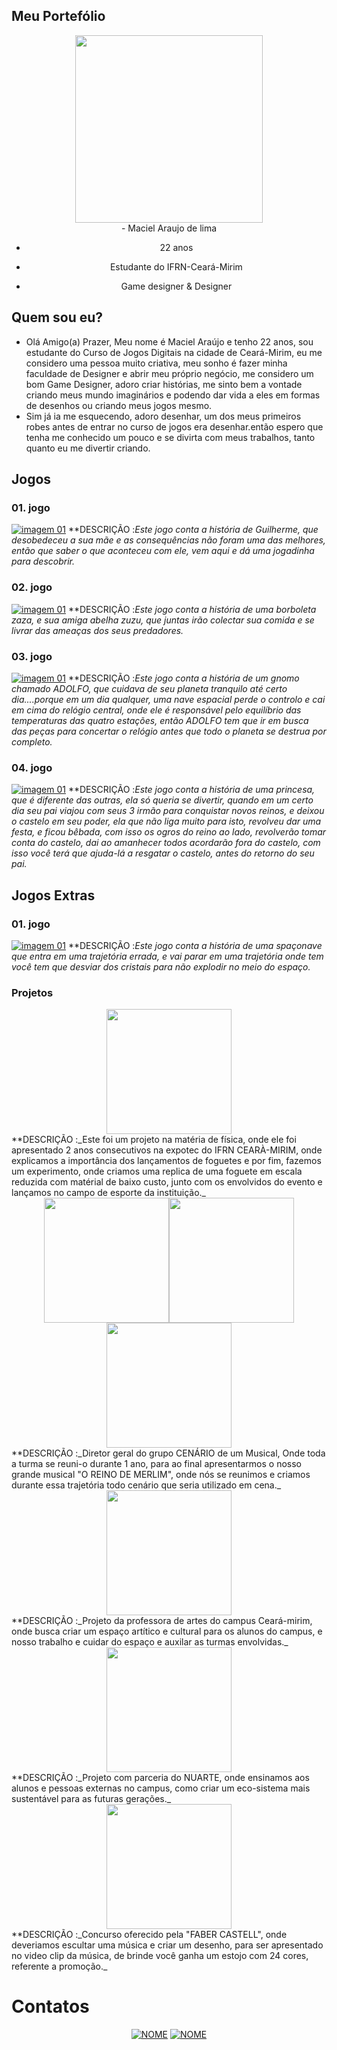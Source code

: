 ## Meu Portefólio
<center>
<img src="Perfil.jpg" width="300" height="300"> 
</center>

<center>
- Maciel Araujo de lima
 
- 22 anos

- Estudante do IFRN-Ceará-Mirim

- Game designer & Designer
</center>

## Quem sou eu?
- Olá Amigo(a) Prazer, Meu nome é Maciel Araújo e tenho 22 anos, sou estudante do Curso de Jogos Digitais na cidade de Ceará-Mirim, eu me considero uma pessoa muito criativa, meu sonho é fazer minha faculdade de Designer e abrir meu próprio negócio, me considero um bom Game Designer, adoro criar histórias, me sinto bem a vontade criando meus mundo imaginários e podendo dar vida a eles em formas de desenhos ou criando meus jogos mesmo.
- Sim já ia me esquecendo, adoro desenhar, um dos meus primeiros robes antes de entrar no curso de jogos era desenhar.então espero que tenha me conhecido um pouco e se divirta com meus trabalhos, tanto quanto eu me divertir criando.

## Jogos
### 01. jogo
[![imagem 01](1JG.png)](https://maciellima.github.io/VouContarAte3/)
**DESCRIÇÃO :_Este jogo conta a história de Guilherme, que desobedeceu a sua mãe e as consequências não foram uma das melhores, então que saber o que aconteceu com ele, vem aqui e dá uma jogadinha para descobrir._
### 02. jogo
[![imagem 01](2JG.png)](https://mavicampos.github.io/ERS/)
**DESCRIÇÃO :_Este jogo conta a história de uma borboleta zaza, e sua amiga abelha zuzu, que juntas irão colectar sua comida e se livrar das ameaças dos seus predadores._
### 03. jogo
[![imagem 01](3JG.png)](https://eloisaliima.github.io/Estacoes)
**DESCRIÇÃO :_Este jogo conta a história de um gnomo chamado ADOLFO, que cuidava de seu planeta tranquilo até certo dia....porque em um dia qualquer, uma nave espacial perde o controlo e cai em cima do relógio central, onde ele é responsável pelo equilíbrio das temperaturas das quatro estações, então ADOLFO tem que ir em busca das peças para concertar o relógio antes que todo o planeta se destrua por completo._
### 04. jogo
[![imagem 01](4jogo.png)](http://Maciellima.github.io/JogoExtremer/)
**DESCRIÇÃO :_Este jogo conta a história de uma princesa, que é diferente das outras, ela só queria se divertir, quando em um certo dia seu pai viajou com seus 3 irmão para conquistar novos reinos, e deixou o castelo em seu poder, ela que não liga muito para isto, revolveu dar uma festa, e ficou bêbada, com isso os ogros do reino ao lado, revolverão tomar conta do castelo, dai ao amanhecer todos acordarão fora do castelo, com isso você terá que ajuda-lá a resgatar o castelo, antes do retorno do seu pai._

## Jogos Extras
### 01. jogo
[![imagem 01](JGEX.png)](https://maciellima.github.io/JouneyInTheGalaxy/)
**DESCRIÇÃO :_Este jogo conta a história de uma spaçonave que entra em uma trajetória errada, e vai parar em uma trajetória onde tem você tem que desviar dos cristais para não explodir no meio do espaço._

### Projetos
<center>
 <img src="fisica.jpg" width="200" height="200">
</center>
**DESCRIÇÃO :_Este foi um projeto na matéria de física, onde ele foi apresentado 2 anos consecutivos na expotec do IFRN CEARÀ-MIRIM, onde explicamos a importância dos lançamentos de foguetes e por fim, fazemos um experimento, onde criamos uma replica de uma foguete em escala reduzida com matérial de baixo custo, junto com os envolvidos do evento e lançamos no campo de esporte da instituição._

<center>
<img src="cenario.jpg" width="200" height="200"><img src="livro do musical.jpg" width="200" height="200"><img src="tela.jpg" width="200" height="200">
 </center>
**DESCRIÇÃO :_Diretor geral do grupo CENÁRIO de um Musical, Onde toda a turma se reuni-o durante 1 ano, para ao final apresentarmos o nosso grande musical "O REINO DE MERLIM", onde nós se reunimos e criamos durante essa trajetória todo cenário que seria utilizado em cena._

<center>
<img src="nuartee.jpg" width="200" height="200">
 </center>
**DESCRIÇÃO :_Projeto da professora de artes do campus Ceará-mirim, onde busca criar um espaço artítico e cultural para os alunos do campus, e nosso trabalho e cuidar do espaço e auxilar as turmas envolvidas._

<center>
<img src="Ecoarte.jpg" width="200" height="200">
 </center>
**DESCRIÇÃO :_Projeto com parceria do NUARTE, onde ensinamos aos alunos e pessoas externas no campus, como criar um eco-sistema mais sustentável para as futuras gerações._

<center>
<img src="concurso.jpg" width="200" height="200">
 </center>
**DESCRIÇÃO :_Concurso oferecido pela "FABER CASTELL", onde deveriamos escultar uma música e criar um desenho, para ser apresentado no video clip da música, de brinde você ganha um estojo com 24 cores, referente a promoção._

# Contatos
<center>
<a href="https://www.instagram.com/ciellCachos/?hl=pt-br" target="_blank">
<img title="INSTAGRAM" alt="NOME" src="Int.png" /></a>
<a href="https://www.facebook.com/maciel.araujo.3150" target="_blank">
<img title="FACEBOOK" alt="NOME" src="FB.png" /></a>
</center>
